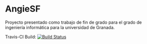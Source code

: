 # AngieSF
Proyecto presentado como trabajo de fin de grado para el grado de ingeniería informática para la universidad de Granada.

Travis-CI Build: [![Build Status](https://travis-ci.org/jdafer98/AngieSF.svg?branch=master)](https://travis-ci.org/jdafer98/AngieSF)
